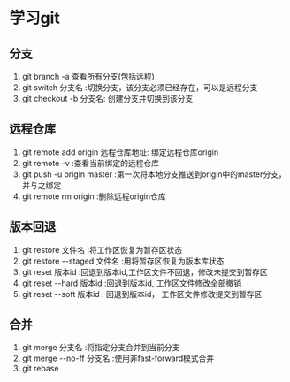 # 学习git
## 分支
1. git branch -a 查看所有分支(包括远程)
2. git switch 分支名 :切换分支，该分支必须已经存在，可以是远程分支
3. git checkout -b 分支名: 创建分支并切换到该分支
## 远程仓库
1. git remote add origin 远程仓库地址: 绑定远程仓库origin
2. git remote -v :查看当前绑定的远程仓库
3. git push -u origin master :第一次将本地分支推送到origin中的master分支，并与之绑定
4. git remote rm origin :删除远程origin仓库 
## 版本回退
1. git restore 文件名 :将工作区恢复为暂存区状态
2. git restore --staged 文件名 :用将暂存区恢复为版本库状态
3. git reset 版本id :回退到版本id,工作区文件不回退，修改未提交到暂存区
4. git reset --hard 版本id :回退到版本id, 工作区文件修改全部撤销
5. git reset --soft 版本id : 回退到版本id， 工作区文件修改提交到暂存区
## 合并
1. git merge 分支名 :将指定分支合并到当前分支
2. git merge --no-ff 分支名 :使用非fast-forward模式合并
3. git rebase


